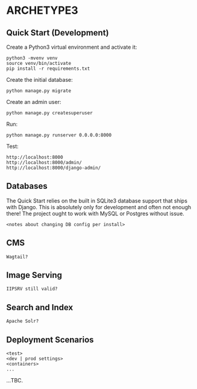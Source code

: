 # ARCHETYPE3

## Quick Start (Development)

Create a Python3 virtual environment and activate it:

    python3 -mvenv venv
    source venv/bin/activate
    pip install -r requirements.txt

Create the initial database:

    python manage.py migrate

Create an admin user:

    python manage.py createsuperuser

Run:

    python manage.py runserver 0.0.0.0:8000

Test:

    http://localhost:8000
    http://localhost:8000/admin/
    http://localhost:8000/django-admin/

## Databases

The Quick Start relies on the built in SQLite3 database support that ships with Django. This is absolutely only for development and often not enough there!  The project ought to work with MySQL or Postgres without issue.

    <notes about changing DB config per install>

## CMS

    Wagtail?

## Image Serving

    IIPSRV still valid?

## Search and Index

    Apache Solr?

## Deployment Scenarios

    <test>
    <dev | prod settings>
    <containers>
    ...

...TBC.

